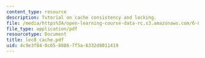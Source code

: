 ```yaml
---
content_type: resource
description: Tutorial on cache consistency and locking.
file: /media/https%3A/open-learning-course-data-rc.s3.amazonaws.com/6-824-distributed-computer-systems-engineering-spring-2006/4c9e3f840c6588867f5a6332d8011419_lec8_cache.pdf
file_type: application/pdf
resourcetype: Document
title: lec8_cache.pdf
uid: 4c9e3f84-0c65-8886-7f5a-6332d8011419
---
```

